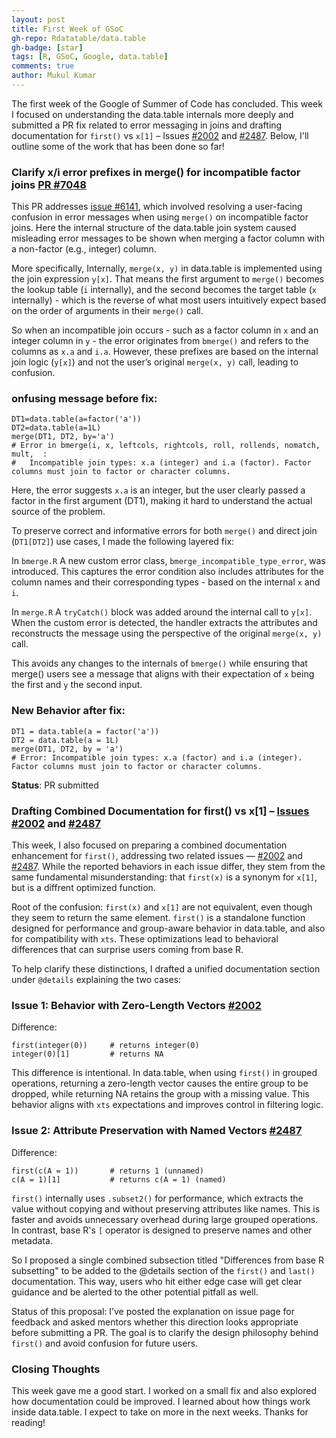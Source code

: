 ```yaml
---
layout: post
title: First Week of GSoC
gh-repo: Rdatatable/data.table
gh-badge: [star]
tags: [R, GSoC, Google, data.table]
comments: true
author: Mukul Kumar
---
```


The first week of the Google of Summer of Code has concluded. This week I focused on understanding the data.table internals more deeply and submitted a PR fix related to error messaging in joins and drafting documentation for `first()` vs `x[1]` – Issues [#2002](https://github.com/Rdatatable/data.table/issues/2002) and [#2487](https://github.com/Rdatatable/data.table/issues/2487). Below, I'll outline some of the work that has been done so far!

### Clarify x/i error prefixes in merge() for incompatible factor joins [PR #7048](https://github.com/Rdatatable/data.table/pull/7048)

This PR addresses [issue #6141](https://github.com/Rdatatable/data.table/issues/6641), which involved  resolving a user-facing confusion in error messages when using `merge()` on incompatible factor joins. Here the internal structure of the data.table join system caused misleading error messages to be shown when merging a factor column with a non-factor (e.g., integer) column.

More specifically, Internally, `merge(x, y)` in data.table is implemented using the join expression `y[x]`. That means the first argument to `merge()` becomes the lookup table (`i` internally), and the second becomes the target table (`x` internally) - which is the reverse of what most users intuitively expect based on the order of arguments in their `merge()` call.

So when an incompatible join occurs - such as a factor column in `x` and an integer column in `y` - the error originates from `bmerge()` and refers to the columns as `x.a` and `i.a`. However, these prefixes are based on the internal join logic (`y[x]`) and not the user’s original `merge(x, y)` call, leading to confusion.

### onfusing message before fix:
```
DT1=data.table(a=factor('a'))
DT2=data.table(a=1L)
merge(DT1, DT2, by='a')
# Error in bmerge(i, x, leftcols, rightcols, roll, rollends, nomatch, mult,  : 
#   Incompatible join types: x.a (integer) and i.a (factor). Factor columns must join to factor or character columns.
```
Here, the error suggests `x.a` is an integer, but the user clearly passed a factor in the first argument (DT1), making it hard to understand the actual source of the problem.

To preserve correct and informative errors for both `merge()` and direct join (`DT1[DT2]`) use cases, I made the following layered fix:

In `bmerge.R`
A new custom error class, `bmerge_incompatible_type_error`, was introduced. This captures the error condition also includes attributes for the column names and their corresponding types - based on the internal `x` and `i`.

In `merge.R`
A `tryCatch()` block was added around the internal call to `y[x]`. When the custom error is detected, the handler extracts the attributes and reconstructs the message using the perspective of the original `merge(x, y)` call.

This avoids any changes to the internals of `bmerge()` while ensuring that merge() users see a message that aligns with their expectation of `x` being the first and `y` the second input.

### New Behavior after fix:
```
DT1 = data.table(a = factor('a'))
DT2 = data.table(a = 1L)
merge(DT1, DT2, by = 'a')
# Error: Incompatible join types: x.a (factor) and i.a (integer). Factor columns must join to factor or character columns.
```

**Status**: PR submitted

###  Drafting Combined Documentation for first() vs x[1] – [Issues #2002](https://github.com/Rdatatable/data.table/issues/2002) and [#2487](https://github.com/Rdatatable/data.table/issues/2487) 

This week, I also focused on preparing a combined documentation enhancement for `first()`, addressing two related issues — [#2002](https://github.com/Rdatatable/data.table/issues/2002) and [#2487](https://github.com/Rdatatable/data.table/issues/2487). While the reported behaviors in each issue differ, they stem from the same fundamental misunderstanding: that `first(x)` is a synonym for `x[1]`, but is a diffrent optimized function.

Root of the confusion: `first(x)` and `x[1]` are not equivalent, even though they seem to return the same element. `first()` is a standalone function designed for performance and group-aware behavior in data.table, and also for compatibility with `xts`. These optimizations lead to behavioral differences that can surprise users coming from base R.

To help clarify these distinctions, I drafted a unified documentation section under `@details` explaining the two cases:

### Issue 1: Behavior with Zero-Length Vectors [#2002](https://github.com/Rdatatable/data.table/issues/2002)

Difference:
```
first(integer(0))     # returns integer(0)
integer(0)[1]         # returns NA
```

This difference is intentional. In data.table, when using `first()` in grouped operations, returning a zero-length vector causes the entire group to be dropped, while returning NA retains the group with a missing value. This behavior aligns with `xts` expectations and improves control in filtering logic.

### Issue 2: Attribute Preservation with Named Vectors [#2487](https://github.com/Rdatatable/data.table/issues/2487)

Difference:
```
first(c(A = 1))       # returns 1 (unnamed)
c(A = 1)[1]           # returns c(A = 1) (named)

```

`first()` internally uses `.subset2()` for performance, which extracts the value without copying and without preserving attributes like names. This is faster and avoids unnecessary overhead during large grouped operations. In contrast, base R's `[` operator is designed to preserve names and other metadata.

So I proposed a single combined subsection titled "Differences from base R subsetting" to be added to the @details section of the `first()` and `last()` documentation. This way, users who hit either edge case will get clear guidance and be alerted to the other potential pitfall as well.

Status of this proposal:
I’ve posted the explanation on issue page for feedback and asked mentors whether this direction looks appropriate before submitting a PR. The goal is to clarify the design philosophy behind `first()` and avoid confusion for future users.

### Closing Thoughts
This week gave me a good start. I worked on a small fix and also explored how documentation could be improved. I learned about how things work inside data.table. I expect to take on more in the next weeks. Thanks for reading!

